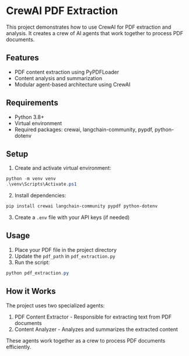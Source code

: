 # CrewAI PDF Extraction

This project demonstrates how to use CrewAI for PDF extraction and analysis. It creates a crew of AI agents that work together to process PDF documents.

## Features

- PDF content extraction using PyPDFLoader
- Content analysis and summarization
- Modular agent-based architecture using CrewAI

## Requirements

- Python 3.8+
- Virtual environment
- Required packages: crewai, langchain-community, pypdf, python-dotenv

## Setup

1. Create and activate virtual environment:
```powershell
python -m venv venv
.\venv\Scripts\Activate.ps1
```

2. Install dependencies:
```powershell
pip install crewai langchain-community pypdf python-dotenv
```

3. Create a `.env` file with your API keys (if needed)

## Usage

1. Place your PDF file in the project directory
2. Update the `pdf_path` in `pdf_extraction.py`
3. Run the script:
```powershell
python pdf_extraction.py
```

## How it Works

The project uses two specialized agents:
1. PDF Content Extractor - Responsible for extracting text from PDF documents
2. Content Analyzer - Analyzes and summarizes the extracted content

These agents work together as a crew to process PDF documents efficiently.
